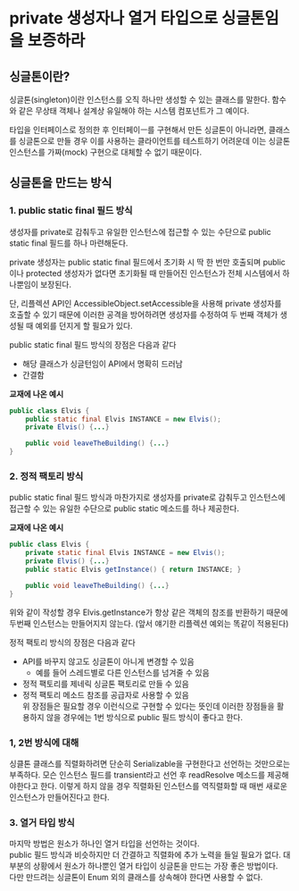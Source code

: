 # private 생성자나 열거 타입으로 싱글톤임을 보증하라

## 싱글톤이란?

싱글톤(singleton)이란 인스턴스를 오직 하나만 생성할 수 있는 클래스를 말한다. 함수와 같은 무상태 객체나 설계상 유일해야 하는 시스템 컴포넌트가 그 예이다.

타입을 인터페이스로 정의한 후 인터페이ㅡ를 구현해서 만든 싱글톤이 아니라면, 클래스를 싱글톤으로 만들 경우 이를 사용하는 클라이언트를 테스트하기 어려운데 이는 싱글톤 인스턴스를 가짜(mock) 구현으로 대체할 수 없기 때문이다.

## 싱글톤을 만드는 방식

### 1. public static final 필드 방식

생성자를 private로 감춰두고 유일한 인스턴스에 접근할 수 있는 수단으로 public static final 필드를 하나 마련해둔다.

private 생성자는 public static final 필드에서 초기화 시 딱 한 번만 호출되며 public이나 protected 생성자가 없다면 초기화될 때 만들어진 인스턴스가 전체 시스템에서 하나뿐임이 보장된다.

단, 리플렉션 API인 AccessibleObject.setAccessible을 사용해 private 생성자를 호출할 수 있기 때문에 이러한 공격을 방어하려면 생성자를 수정하여 두 번째 객체가 생성될 때 예외를 던지게 할 필요가 있다.

public static final 필드 방식의 장점은 다음과 같다

- 해당 클래스가 싱글턴임이 API에서 명확히 드러남
- 간결함

**교재에 나온 예시**

```java
public class Elvis {
    public static final Elvis INSTANCE = new Elvis();
    private Elvis() {...}

    public void leaveTheBuilding() {...}
}
```

### 2. 정적 팩토리 방식

public static final 필드 방식과 마찬가지로 생성자를 private로 감춰두고 인스턴스에 접근할 수 있는 유일한 수단으로 public static 메소드를 하나 제공한다.

**교재에 나온 예시**

```java
public class Elvis {
    private static final Elvis INSTANCE = new Elvis();
    private Elvis() {...}
    public static Elvis getInstance() { return INSTANCE; }

    public void leaveTheBuilding() {...}
}
```

위와 같이 작성할 경우 Elvis.getInstance가 항상 같은 객체의 참조를 반환하기 때문에 두번째 인스턴스는 만들어지지 않는다. (앞서 얘기한 리플렉션 예외는 똑같이 적용된다)

정적 팩토리 방식의 장점은 다음과 같다

- API를 바꾸지 않고도 싱글톤이 아니게 변경할 수 있음
  - 예를 들어 스레드별로 다른 인스턴스를 넘겨줄 수 있음
- 정적 팩토리를 제네릭 싱글톤 팩토리로 만들 수 있음
- 정적 팩토리 메소드 참조를 공급자로 사용할 수 있음  
  위 장점들은 필요할 경우 이런식으로 구현할 수 있다는 뜻인데 이러한 장점들을 활용하지 않을 경우에는 1번 방식으로 public 필드 방식이 좋다고 한다.

### 1, 2번 방식에 대해

싱클톤 클래스를 직렬화하려면 단순히 Serializable을 구현한다고 선언하는 것만으로는 부족하다. 모슨 인스턴스 필드를 transient라고 선언 후 readResolve 메소드를 제공해야한다고 한다. 이렇게 하지 않을 경우 직렬화된 인스턴스를 역직렬화할 때 매번 새로운 인스턴스가 만들어진다고 한다.

### 3. 열거 타입 방식

마지막 방법은 원소가 하나인 열거 타입을 선언하는 것이다.  
public 필드 방식과 비슷하지만 더 간결하고 직렬화에 추가 노력을 들일 필요가 없다. 대부분의 상황에서 원소가 하나뿐인 열거 타입이 싱글톤을 만드는 가장 좋은 방법이다.  
다만 만드려는 싱글톤이 Enum 외의 클래스를 상속해야 한다면 사용할 수 없다.
